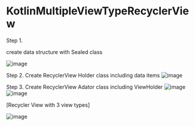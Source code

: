 # KotlinMultipleViewTypeRecyclerView


Step 1.

create data structure with Sealed class

![image](https://user-images.githubusercontent.com/53125879/139487512-4eba868b-53fd-4298-bdb6-9c52f3407713.png)


Step 2.
Create RecyclerView Holder class including data items
![image](https://user-images.githubusercontent.com/53125879/139487946-fdb8eea1-83be-428e-9346-a0a1e513c5af.png)

Step 3. 
Create RecyclerView Adator class including ViewHolder
![image](https://user-images.githubusercontent.com/53125879/139488086-317895ed-9493-459b-abe9-0f12ce429a17.png)
![image](https://user-images.githubusercontent.com/53125879/139488189-b78d175e-b500-4f52-ba5e-596bf1c91bd7.png)

[Recycler View with 3 view types]


![image](https://user-images.githubusercontent.com/53125879/139489611-da490dff-fe13-42af-b058-e09272e0d89b.png)
